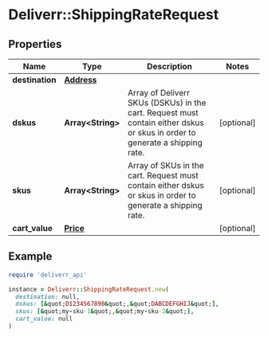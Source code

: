 # Deliverr::ShippingRateRequest

## Properties

| Name | Type | Description | Notes |
| ---- | ---- | ----------- | ----- |
| **destination** | [**Address**](Address.md) |  |  |
| **dskus** | **Array&lt;String&gt;** | Array of Deliverr SKUs (DSKUs) in the cart. Request must contain either dskus or skus in order to generate a shipping rate. | [optional] |
| **skus** | **Array&lt;String&gt;** | Array of SKUs in the cart. Request must contain either dskus or skus in order to generate a shipping rate. | [optional] |
| **cart_value** | [**Price**](Price.md) |  | [optional] |

## Example

```ruby
require 'deliverr_api'

instance = Deliverr::ShippingRateRequest.new(
  destination: null,
  dskus: [&quot;D1234567890&quot;,&quot;DABCDEFGHIJ&quot;],
  skus: [&quot;my-sku-1&quot;,&quot;my-sku-2&quot;],
  cart_value: null
)
```

